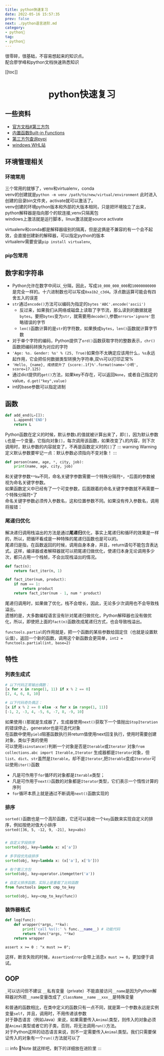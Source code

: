```yaml
---
title: python快速复习
date: 2022-05-16 15:57:35
prev: false  
next: ./python语言进阶.md
category:
- python🐍
tag:
- python🐍
---
```


很零碎，很基础，不容易想起来的知识点。  
配合廖学峰和python文档快速熟悉知识
<!-- more -->

[[toc]]

<div align="center" style="font-size:1.4em;"><h2><strong> python快速复习</strong></h2></div>

## 一些资料
- [官方文档#第三方包](https://docs.python.org/zh-cn/3/library/index.html)
- [内置函数Built-in Functions](https://docs.python.org/3/library/functions.html)
- [第三方包查询pypi](https://pypi.org/)  
- [windows WHL站](https://www.lfd.uci.edu/~gohlke/pythonlibs/)

## 环境管理相关
### 环境常用
三个常用的就够了，venv和virtualenv，conda  
venv的创建就是`python -m venv /path/to/new/virtual/environment` 此时进入创建的目录bin文件夹，activate就可以激活了。  
venv创建的环境python版本和外部的大版本相同，只是把环境独立了出来，python解释器是指向那个的软连接,venv只隔离包  
windows上激活就是运行脚本，linux激活就是source activate  
  
virtualenv和conda都是解释器级别的隔离，但是这俩是不兼容的有一个会不起效，会直接创建新的解释器，可以指定python的版本  
virtualenv需要安装`pip install virtualenv`,

### pip包常用



## 数字和字符串
- Python允许在数字中间以`_`分隔，因此，写成`10_000_000_000`和`10000000000`是完全一样的。十六进制数也可以写成`0xa1b2_c3d4`。浮点数运算可能会有四舍五入的误差  
- `str`通过`encode()`方法可以编码为指定的`bytes` `'ABC'.encode('ascii')`   
    - 反过来，如果我们从网络或磁盘上读取了字节流，那么读到的数据就是`bytes`。要把`bytes`变为`str`，就需要用`decode()`,参数`errors='ignore'`忽略错误的字节
    - `len()`函数计算的是`str`的字符数，如果换成`bytes`，`len()`函数就计算字节数
- 对于单个字符的编码，Python提供了`ord()`函数获取字符的整数表示，`chr()`函数把编码转换为对应的字符
-  `'Age: %s. Gender: %s' % (25, True)`如果你不太确定应该用什么，`%s`永远起作用，它会把任何数据类型转换为字符串,双`%%`可以打印正常%
- `'Hello, {name}, 成绩提升了 {score:.1f}%'.format(name='小明', score=17.125)`
- 通过dict提供的`get()`方法，如果key不存在，可以返回`None`，或者自己指定的value，`d.get("key",value)`
- int的base参数可以指定进制
## 函数
```python
def add_end(L=[]):
    L.append('END')
    return L
```
Python函数在定义的时候，默认参数`L`的值就被计算出来了，即`[]`，因为默认参数`L`也是一个变量，它指向对象`[]`，每次调用该函数，如果改变了`L`的内容，则下次调用时，默认参数的内容就变了，不再是函数定义时的`[]`了
::: warning Warning
定义默认参数要牢记一点：默认参数必须指向不变对象！
:::
```python
def person(name, age, *, city, job):
    print(name, age, city, job)
```

和关键字参数`**kw`不同，命名关键字参数需要一个特殊分隔符`*`，`*`后面的参数被视为命名关键字参数。  
如果函数定义中已经有了一个可变参数，后面跟着的命名关键字参数就不再需要一个特殊分隔符`*`了  
命名关键字参数必须传入参数名，这和位置参数不同。如果没有传入参数名，调用将报错：  
### 尾递归优化
解决递归调用栈溢出的方法是通过**尾递归**优化，事实上尾递归和循环的效果是一样的，所以，把循环看成是一种特殊的尾递归函数也是可以的。  
尾递归是指，在函数返回的时候，调用自身本身，并且，return语句不能包含表达式。这样，编译器或者解释器就可以把尾递归做优化，使递归本身无论调用多少次，都只占用一个栈帧，不会出现栈溢出的情况。
```python
def fact(n):
    return fact_iter(n, 1)

def fact_iter(num, product):
    if num == 1:
        return product
    return fact_iter(num - 1, num * product)
```
尾递归调用时，如果做了优化，栈不会增长，因此，无论多少次调用也不会导致栈溢出。  
遗憾的是，大多数编程语言没有针对尾递归做优化，Python解释器也没有做优化，所以，即使把上面的`fact(n)`函数改成尾递归方式，也会导致栈溢出。

`functools.partial`的作用就是，把一个函数的某些参数给固定住（也就是设置默认值），返回一个新的函数，调用这个新函数会更简单，`int2 = functools.partial(int, base=2)`


## 特性

### 列表生成式
```python
# 以下代码正常输出偶数：
[x for x in range(1, 11) if x % 2 == 0]
[2, 4, 6, 8, 10]

# 以下代码奇负偶正：
[x if x % 2 == 0 else -x for x in range(1, 11)]
[-1, 2, -3, 4, -5, 6, -7, 8, -9, 10]

```
如果使用`()`那就是生成器了，生成器使用`next()`获取下一个值抛出`StopIteration`的错误停止，generator也是可迭代对象  
在函数中使用`yield`阻塞函数执行并return值使用next回复执行，使用时需要创建对象，类似于类的使用  
可以使用`isinstance()`判断一个对象是否是`Iterable`或`Iterator` 对象`from collections.abc import Iterable,Iterator`
生成器都是`Iterator`对象，但`list`、`dict`、`str`虽然是`Iterable`，却不是`Iterator`,把`Iterable`变成`Iterator`可以使用`iter()`函数  
- 凡是可作用于`for`循环的对象都是`Iterable`类型；
- 凡是可作用于`next()`函数的对象都是`Iterator`类型，它们表示一个惰性计算的序列
- `for`循环本质上就是通过不断调用`next()`函数实现的  

### 排序
`sorted()`函数也是一个高阶函数，它还可以接收一个`key`函数来实现自定义的排序，例如按绝对值大小排序  
`sorted([36, 5, -12, 9, -21], key=abs)`  
```python

# 自定义字段排序
sorted(obj, key=lambda x: x['a'])

# 多字段优先级排序
sorted(obj, key=lambda x: (x['a'], x['b']))

# 有个第三方包
sorted(obj, key=operator.itemgetter('a'))

# 自定义排序函数，实际上是重载了比较函数
from functools import cmp_to_key

sorted(obj, key=cmp_to_key(func))

```

### 装饰器格式
```python
def log(func):
    def wrapper(*args, **kw):
        print('call %s():' % func.__name__) # 功能代码
        return func(*args, **kw)
    return wrapper
```


```
assert x >= 0 : "x must >= 0";
```

这样，断言失败的时候，`AssertionError`会带上消息`x must >= 0`，更加便于调试。
## OOP
`_`可以访问但不建议
`__`私有变量（private）不能直接访问`__name`是因为Python解释器对外把`__name`变量改成了`_ClassName__name`
`__xxx__`是特殊变量

和普通的函数相比，在类中定义的函数只有一点不同，就是第一个参数永远是实例变量`self`，并且，调用时，不用传递该参数  
对于静态语言（例如Java）来说，如果需要传入`Animal`类型，则传入的对象必须是`Animal`类型或者它的子类，否则，将无法调用`run()`方法。  
对于Python这样的动态语言来说，则不一定需要传入`Animal`类型。我们只需要保证传入的对象有一个`run()`方法就可以了  

::: info 📝Note
就这样吧，剩下的详细放在进阶里
:::
